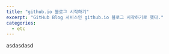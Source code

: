 ```yaml
--- 
title: "github.io 블로그 시작하기"
excerpt: "GitHub Blog 서비스인 github.io 블로그 시작하기로 했다."
categories:
  - etc
---
```


asdasdasd
